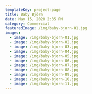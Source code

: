 ```yaml
---
templateKey: project-page
title: Baby Björn
date: May 15, 2020 2:35 PM
category: Commercial
featuredImage: /img/baby-bjorn-01.jpg
images:
  - image: /img/baby-bjorn-01.jpg
  - image: /img/baby-bjorn-02.jpg
  - image: /img/baby-bjorn-03.jpg
  - image: /img/baby-bjorn-04.jpg
  - image: /img/baby-bjorn-05.jpg
  - image: /img/baby-bjorn-06.jpg
  - image: /img/baby-bjorn-07.jpg
  - image: /img/baby-bjorn-08.jpg
  - image: /img/baby-bjorn-09.jpg
  - image: /img/baby-bjorn-10.jpg
  - image: /img/baby-bjorn-11.jpg
---
```

